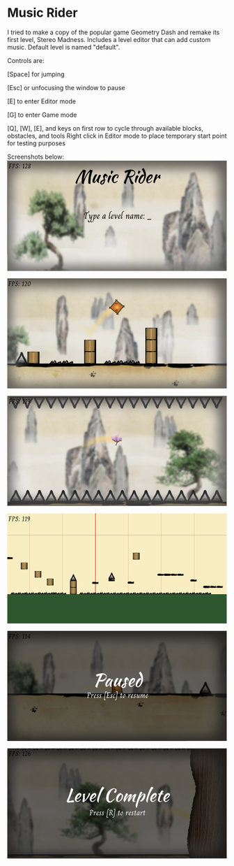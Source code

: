 # Music Rider

I tried to make a copy of the popular game Geometry Dash and remake its first level, Stereo Madness. Includes a level editor that can add custom music. Default level is named "default".

Controls are:

[Space] for jumping

[Esc] or unfocusing the window to pause

[E] to enter Editor mode

[G] to enter Game mode

[Q], [W], [E], and keys on first row to cycle through available blocks, obstacles, and tools
Right click in Editor mode to place temporary start point for testing purposes

Screenshots below:
![Opening menu](https://raw.githubusercontent.com/sarahayu/music-rider-SFML/master/screenshots/opening-menu.png)

![gameplay](https://raw.githubusercontent.com/sarahayu/music-rider-SFML/master/screenshots/gameplay.png)

![gameplay2](https://raw.githubusercontent.com/sarahayu/music-rider-SFML/master/screenshots/gameplay2.png)

![Level Editor](https://raw.githubusercontent.com/sarahayu/music-rider-SFML/master/screenshots/level-editor.png)

![Pause menu](https://raw.githubusercontent.com/sarahayu/music-rider-SFML/master/screenshots/pause-menu.png)

![Level complete menu](https://raw.githubusercontent.com/sarahayu/music-rider-SFML/master/screenshots/level-complete.png)